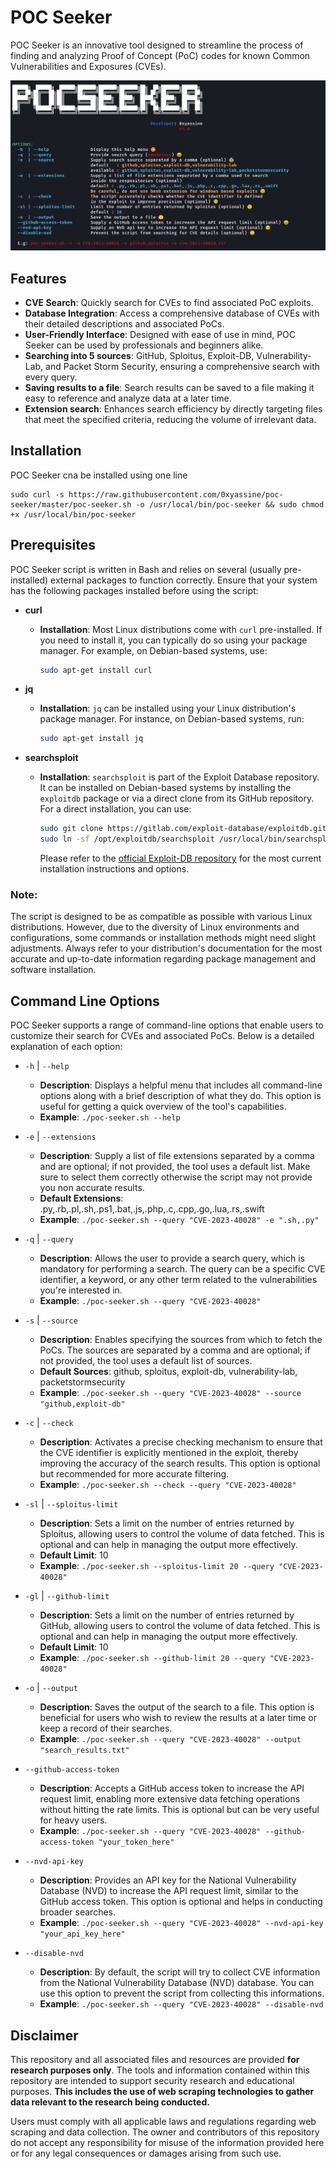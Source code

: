 # POC Seeker

POC Seeker is an innovative tool designed to streamline the process of finding and analyzing Proof of Concept (PoC) codes for known Common Vulnerabilities and Exposures (CVEs).

![POC Seeker](https://github.com/0xyassine/logo/blob/main/poc-seeker.png?raw=true)

## Features

- **CVE Search**: Quickly search for CVEs to find associated PoC exploits.
- **Database Integration**: Access a comprehensive database of CVEs with their detailed descriptions and associated PoCs.
- **User-Friendly Interface**: Designed with ease of use in mind, POC Seeker can be used by professionals and beginners alike.
- **Searching into 5 sources**: GitHub, Sploitus, Exploit-DB, Vulnerability-Lab, and Packet Storm Security, ensuring a comprehensive search with every query.
- **Saving results to a file**: Search results can be saved to a file making it easy to reference and analyze data at a later time.
- **Extension search**: Enhances search efficiency by directly targeting files that meet the specified criteria, reducing the volume of irrelevant data.

## Installation

POC Seeker cna be installed using one line

```
sudo curl -s https://raw.githubusercontent.com/0xyassine/poc-seeker/master/poc-seeker.sh -o /usr/local/bin/poc-seeker && sudo chmod +x /usr/local/bin/poc-seeker
```

## Prerequisites

POC Seeker script is written in Bash and relies on several (usually pre-installed) external packages to function correctly. Ensure that your system has the following packages installed before using the script:

- **curl**
  - **Installation**: Most Linux distributions come with `curl` pre-installed. If you need to install it, you can typically do so using your package manager. For example, on Debian-based systems, use:
    ```bash
    sudo apt-get install curl
    ```

- **jq**
  - **Installation**: `jq` can be installed using your Linux distribution's package manager. For instance, on Debian-based systems, run:
    ```bash
    sudo apt-get install jq
    ```

- **searchsploit**
  - **Installation**: `searchsploit` is part of the Exploit Database repository. It can be installed on Debian-based systems by installing the `exploitdb` package or via a direct clone from its GitHub repository. For a direct installation, you can use:
    ```bash
    sudo git clone https://gitlab.com/exploit-database/exploitdb.git /opt/exploitdb
    sudo ln -sf /opt/exploitdb/searchsploit /usr/local/bin/searchsploit
    ```
    Please refer to the [official Exploit-DB repository](https://github.com/offensive-security/exploitdb) for the most current installation instructions and options.


### Note:
The script is designed to be as compatible as possible with various Linux distributions. However, due to the diversity of Linux environments and configurations, some commands or installation methods might need slight adjustments. Always refer to your distribution's documentation for the most accurate and up-to-date information regarding package management and software installation.


## Command Line Options

POC Seeker supports a range of command-line options that enable users to customize their search for CVEs and associated PoCs. Below is a detailed explanation of each option:

- `-h` | `--help`
  - **Description**: Displays a helpful menu that includes all command-line options along with a brief description of what they do. This option is useful for getting a quick overview of the tool's capabilities.
  - **Example**: `./poc-seeker.sh --help`

- `-e` | `--extensions`
  - **Description**: Supply a list of file extensions separated by a comma and are optional; if not provided, the tool uses a default list. Make sure to select them correctly otherwise the script may not provide you non accurate results.
  - **Default Extensions**: .py,.rb,.pl,.sh,.ps1,.bat,.js,.php,.c,.cpp,.go,.lua,.rs,.swift
  - **Example**: `./poc-seeker.sh --query "CVE-2023-40028" -e ".sh,.py"`

- `-q` | `--query`
  - **Description**: Allows the user to provide a search query, which is mandatory for performing a search. The query can be a specific CVE identifier, a keyword, or any other term related to the vulnerabilities you're interested in.
  - **Example**: `./poc-seeker.sh --query "CVE-2023-40028"`

- `-s` | `--source`
  - **Description**: Enables specifying the sources from which to fetch the PoCs. The sources are separated by a comma and are optional; if not provided, the tool uses a default list of sources.
  - **Default Sources**: github, sploitus, exploit-db, vulnerability-lab, packetstormsecurity
  - **Example**: `./poc-seeker.sh --query "CVE-2023-40028" --source "github,exploit-db"`

- `-c` | `--check`
  - **Description**: Activates a precise checking mechanism to ensure that the CVE identifier is explicitly mentioned in the exploit, thereby improving the accuracy of the search results. This option is optional but recommended for more accurate filtering.
  - **Example**: `./poc-seeker.sh --check --query "CVE-2023-40028"`

- `-sl` | `--sploitus-limit`
  - **Description**: Sets a limit on the number of entries returned by Sploitus, allowing users to control the volume of data fetched. This is optional and can help in managing the output more effectively.
  - **Default Limit**: 10
  - **Example**: `./poc-seeker.sh --sploitus-limit 20 --query "CVE-2023-40028"`

- `-gl` | `--github-limit`
  - **Description**: Sets a limit on the number of entries returned by GitHub, allowing users to control the volume of data fetched. This is optional and can help in managing the output more effectively.
  - **Default Limit**: 10
  - **Example**: `./poc-seeker.sh --github-limit 20 --query "CVE-2023-40028"`

- `-o` | `--output`
  - **Description**: Saves the output of the search to a file. This option is beneficial for users who wish to review the results at a later time or keep a record of their searches.
  - **Example**: `./poc-seeker.sh --query "CVE-2023-40028" --output "search_results.txt"`

- `--github-access-token`
  - **Description**: Accepts a GitHub access token to increase the API request limit, enabling more extensive data fetching operations without hitting the rate limits. This is optional but can be very useful for heavy users.
  - **Example**: `./poc-seeker.sh --query "CVE-2023-40028" --github-access-token "your_token_here"`

- `--nvd-api-key`
  - **Description**: Provides an API key for the National Vulnerability Database (NVD) to increase the API request limit, similar to the GitHub access token. This option is optional and helps in conducting broader searches.
  - **Example**: `./poc-seeker.sh --query "CVE-2023-40028" --nvd-api-key "your_api_key_here"`

- `--disable-nvd`
  - **Description**: By default, the script will try to collect CVE information from the National Vulnerability Database (NVD) database. You can use this option to prevent the script from collecting this informations.
  - **Example**: `./poc-seeker.sh --query "CVE-2023-40028" --disable-nvd`

## Disclaimer

This repository and all associated files and resources are provided **for research purposes only**. The tools and information contained within this repository are intended to support security research and educational purposes. **This includes the use of web scraping technologies to gather data relevant to the research being conducted.**

Users must comply with all applicable laws and regulations regarding web scraping and data collection. The owner and contributors of this repository do not accept any responsibility for misuse of the information provided here or for any legal consequences or damages arising from such use.
